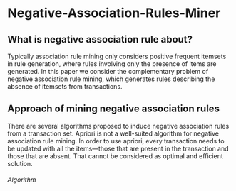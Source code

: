 # Negative-Association-Rules-Miner

## What is negative association rule about?
Typically association rule mining only considers positive frequent itemsets in rule generation, where rules involving only the presence of items are generated. In this paper we consider the complementary problem of negative association rule mining, which generates rules describing the absence of itemsets from transactions.

## Approach of mining negative association rules
There are several algorithms proposed to induce negative association rules from a transaction set. Apriori is not a well-suited algorithm for negative association rule mining. In order to use apriori, every transaction needs to be updated with all the items—those that are present in the transaction and those that are absent. That cannot be considered as optimal and efficient solution. 

###### Algorithm
